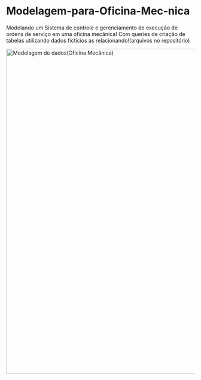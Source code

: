 # Modelagem-para-Oficina-Mec-nica

  Modelando um Sistema de controle e gerenciamento de execução de ordens de serviço em uma oficina mecânica! 
  Com queries de criação de tabelas utilizando dados fictícios as relacionando!(arquivos no repositório) 



<img width="898" height="866" alt="Modelagem de dados(Oficina Mecânica)" src="https://github.com/user-attachments/assets/e049df05-d228-41eb-a770-394e2f598255" />
